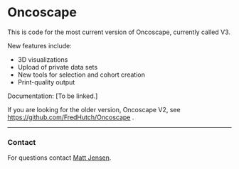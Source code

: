 # Oncoscape

This is code for the most current version of Oncoscape, currently called V3. 

New features include:

* 3D visualizations
* Upload of private data sets
* New tools for selection and cohort creation
* Print-quality output

Documentation: [To be linked.]

If you are looking for the older version, Oncoscape V2, see https://github.com/FredHutch/Oncoscape .

----
### Contact
For questions contact [Matt Jensen](mailto://mnjensen@fredhutch.org).
